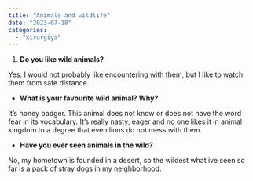 ```yaml
---
title: "Animals and wildlife"
date: "2023-07-18"
categories: 
  - "xirurgiya"
---
```


1. **Do you like wild animals?**

Yes. I would not probably like encountering with them, but I like to watch them from safe distance.

- **What is your favourite wild animal? Why?**

It’s honey badger. This animal does not know or does not have the word fear in its vocabulary. It’s really nasty, eager and no one likes it in animal kingdom to a degree that even lions do not mess with them.

- **Have you ever seen animals in the wild?**

No, my hometown is founded in a desert, so the wildest what ive seen so far is a pack of stray dogs in my neighborhood.
